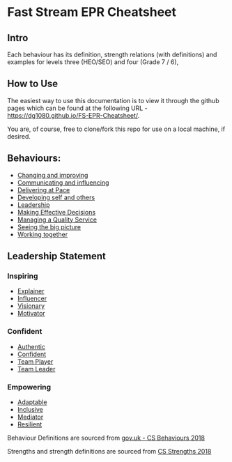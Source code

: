 #  Fast Stream EPR Cheatsheet

## Intro

Each behaviour has its definition, strength relations (with definitions) and examples for levels three (HEO/SEO) and four (Grade 7 / 6), 

## How to Use 

The easiest way to use this documentation is to view it through the github pages which can be found at the following URL - https://dg1080.github.io/FS-EPR-Cheatsheet/. 

You are, of course, free to clone/fork this repo for use on a local machine, if desired. 

## Behaviours:

* [Changing and improving](behav/change_improve.md)
* [Communicating and influencing](behav/comm_influencing.md)
* [Delivering at Pace](behav/deliver_at_pace.md)
* [Developing self and others](behav/devel_self_others.md)
* [Leadership](behav/leadership.md)
* [Making Effective Decisions](behav/making_effec_decisions.md)
* [Managing a Quality Service](behav/manage_qual_service.md)
* [Seeing the big picture](behav/see_big_picture.md)
* [Working together](behav/work_together.md)

## Leadership Statement

### Inspiring 
* [Explainer](leadership/explainer.md)
* [Influencer](leadership/influencer.md)
* [Visionary](leadership/visionary.md)
* [Motivator](leadership/motivator.md)

### Confident

* [Authentic](leadership/authentic.md)
* [Confident](leadership/confident.md)
* [Team Player](leadership/team_player.md)
* [Team Leader](leadership/team_leader.md)

### Empowering 

* [Adaptable](leadership/adaptable.md)
* [Inclusive](leadership/inclusive.md)
* [Mediator](leadership/mediator.md)
* [Resilient](leadership/resilient.md)



Behaviour Definitions are sourced from [gov.uk - CS Behaviours 2018](https://assets.publishing.service.gov.uk/government/uploads/system/uploads/attachment_data/file/717275/CS_Behaviours_2018.pdf)

Strengths and strength definitions are sourced from [CS Strengths 2018](https://drive.google.com/file/d/1q7wAG8Z5k6iYgNt-KkitRul2XOQYaTvd/view)

